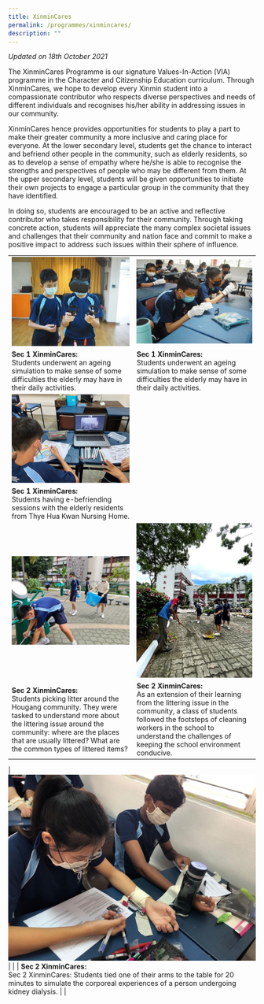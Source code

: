 ```yaml
---
title: XinminCares
permalink: /programmes/xinmincares/
description: ""
---
```

_Updated on 18th October 2021_

  

The XinminCares Programme is our signature Values-In-Action (VIA) programme in the Character and Citizenship Education curriculum. Through XinminCares, we hope to develop every Xinmin student into a compassionate contributor who respects diverse perspectives and needs of different individuals and recognises his/her ability in addressing issues in our community.

  

XinminCares hence provides opportunities for students to play a part to make their greater community a more inclusive and caring place for everyone. At the lower secondary level, students get the chance to interact and befriend other people in the community, such as elderly residents, so as to develop a sense of empathy where he/she is able to recognise the strengths and perspectives of people who may be different from them. At the upper secondary level, students will be given opportunities to initiate their own projects to engage a particular group in the community that they have identified.  

  

In doing so, students are encouraged to be an active and reflective contributor who takes responsibility for their community. Through taking concrete action, students will appreciate the many complex societal issues and challenges that their community and nation face and commit to make a positive impact to address such issues within their sphere of influence.&nbsp;  

  



| |  |
| -------- | -------- |
| ![](/images/Xinmincare1.jpeg)| ![](/images/Xinmincare2.jpeg) |
| **Sec 1 XinminCares:** <br>Students underwent an ageing simulation to make sense of some difficulties the elderly may have in their daily activities.   | **Sec 1 XinminCares:** <br>Students underwent an ageing simulation to make sense of some difficulties the elderly may have in their daily activities.   |
| ![](/images/Xinmincare4.jpeg)| |
| **Sec 1 XinminCares:** <br>Students having e-befriending sessions with the elderly residents from Thye Hua Kwan Nursing Home.   | |
| ![](/images/Xinmincare5.jpeg)| ![](/images/Xinmincare6.jpeg) |
| **Sec 2 XinminCares:** <br>Students picking litter around the Hougang community. They were tasked to understand more about the littering issue around the community: where are the places that are usually littered? What are the common types of littered items?   | **Sec 2 XinminCares:** <br>As an extension of their learning from the littering issue in the community, a class of students followed the footsteps of cleaning workers in the school to understand the challenges of keeping the school environment conducive.  |

| ![](/images/Xinmincare7.jpeg)| |
| **Sec 2 XinminCares:** <br>Sec 2 XinminCares: Students tied one of their arms to the table for 20 minutes to simulate the corporeal experiences of a person undergoing kidney dialysis.   |  |